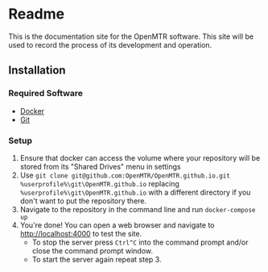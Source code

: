 # Readme
This is the documentation site for the OpenMTR software. This site will be used to record the process of its development and operation.

## Installation
### Required Software
* [Docker](https://store.docker.com/editions/community/docker-ce-desktop-windows)
* [Git](https://git-scm.com/)

### Setup
1. Ensure that docker can access the volume where your repository will be stored from its "Shared Drives" menu in settings
2. Use `git clone git@github.com:OpenMTR/OpenMTR.github.io.git %userprofile%\git\OpenMTR.github.io` replacing `%userprofile%\git\OpenMTR.github.io` with a different directory if you don't want to put the repository there.
3. Navigate to the repository in the command line and run `docker-compose up`
4. You're done! You can open a web browser and navigate to <http://localhost:4000> to test the site.
   * To stop the server press `Ctrl^C` into the command prompt and/or close the command prompt window.
   * To start the server again repeat step 3.
